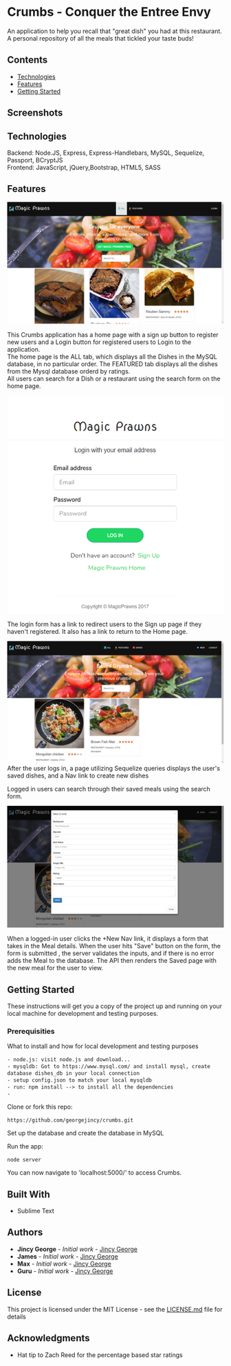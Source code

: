 
# Crumbs - Conquer the Entree Envy
 An application to help you recall that "great dish" you had at this restaurant. A personal repository of all the meals that tickled your taste buds!
 
## Contents
* [Technologies](#technologies)
* [Features](#features)
* [Getting Started](#install)

## Screenshots


## <a name="technologies"></a>Technologies

Backend: Node.JS, Express, Express-Handlebars, MySQL, Sequelize, Passport, BCryptJS<br/>
Frontend: JavaScript, jQuery,Bootstrap, HTML5, SASS<br/>

## <a name="features"></a>Features

![crumbs](public/assets/images/crumbs.png)

This Crumbs application has a home page with a sign up button to register new users and a Login button for registered users to Login to the application.<br>
The home page is the ALL tab, which displays all the Dishes in the MySQL database, in no particular order. The FEATURED tab displays all the dishes from the Mysql database orderd by ratings. <br>
All users can search for a Dish or a restaurant using the search form on the home page.


![crumbs-login](public/assets/images/crumbs-login.png)

The login form has a link to redirect users to the Sign up page if they haven't registered. It also has a link to return to the Home page.<br>

![crumbs-loggeduser](public/assets/images/crumbs-loggeduser.png)
After the user logs in, a page utilizing Sequelize queries displays the user's saved dishes, and a Nav link to create new dishes<br>

Logged in users can search through their saved meals using the search form.<br>

![crumbs-createnew](public/assets/images/crumbs-createnew.png)

When a logged-in user clicks the +New Nav link, it displays a form that takes in the Meal details. When the user hits "Save" button on the form, the form is submitted , the server validates the inputs, and if there is no error adds the Meal to the database. The API then renders the Saved page with the new meal for the user to view. 


## <a name="install"></a>Getting Started

These instructions will get you a copy of the project up and running on your local machine for development and testing purposes.

### Prerequisities

What to install and how for local development and testing purposes

```
- node.js: visit node.js and download...
- mysqldb: Got to https://www.mysql.com/ and install mysql, create database dishes_db in your local connection
- setup config.json to match your local mysqldb
- run: npm install --> to install all the dependencies
- 
```
Clone or fork this repo:

```
https://github.com/georgejincy/crumbs.git
```

Set up the database and create the database in MySQL

Run the app:

```
node server
```

You can now navigate to 'localhost:5000/' to access Crumbs.

## Built With

* Sublime Text


## Authors

* **Jincy George** - *Initial work* - [Jincy George](https://github.com)
* **James** - *Initial work* - [Jincy George](https://github.com)
* **Max** - *Initial work* - [Jincy George](https://github.com)
* **Guru** - *Initial work* - [Jincy George](https://github.com)


## License

This project is licensed under the MIT License - see the [LICENSE.md](LICENSE.md) file for details

## Acknowledgments

* Hat tip to Zach Reed for the percentage based star ratings


